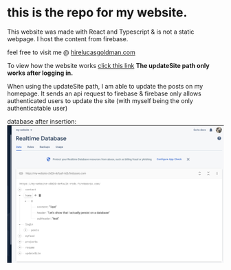 # this is the repo for my website. #

This website was made with React and Typescript & is not a static webpage. I host the content from firebase.

feel free to visit me @  [hirelucasgoldman.com](hirelucasgoldman.com) 

To view how the website works [click this link](https://www.youtube.com/watch?v=rN3A4_a6cZg&ab_channel=LucasGoldman)
**The updateSite path only works after logging in.**

When using the updateSite path, I am able to update the posts on my homepage. It sends an api request to firebase & firebase only allows authenticated users to update the site (with myself being the only authenticatable user)

database after insertion:
![image alt test](https://github.com/CoffeeWarrior/personal_site/blob/master/Screen%20Shot%202022-12-23%20at%202.11.01%20AM.png)

